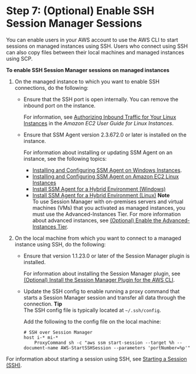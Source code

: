 # Step 7: \(Optional\) Enable SSH Session Manager Sessions<a name="session-manager-getting-started-enable-ssh-connections"></a>

You can enable users in your AWS account to use the AWS CLI to start sessions on managed instances using SSH\. Users who connect using SSH can also copy files between their local machines and managed instances using SCP\.

**To enable SSH Session Manager sessions on managed instances**

1. On the managed instance to which you want to enable SSH connections, do the following:
   + Ensure that the SSH port is open internally\. You can remove the inbound port on the instance\.

     For information, see [Authorizing Inbound Traffic for Your Linux Instances](https://docs.aws.amazon.com/AWSEC2/latest/UserGuide/authorizing-access-to-an-instance.html) in the *Amazon EC2 User Guide for Linux Instances*\.
   + Ensure that SSM Agent version 2\.3\.672\.0 or later is installed on the instance\.

     For information about installing or updating SSM Agent on an instance, see the following topics:
     + [Installing and Configuring SSM Agent on Windows Instances](sysman-install-ssm-win.md)\.
     + [Installing and Configuring SSM Agent on Amazon EC2 Linux Instances](sysman-install-ssm-agent.md)
     + [Install SSM Agent for a Hybrid Environment \(Windows\)](sysman-install-managed-win.md)
     + [Install SSM Agent for a Hybrid Environment \(Linux\)](sysman-install-managed-linux.md)
**Note**  
To use Session Manager with on\-premises servers and virtual machines \(VMs\) that you activated as managed instances, you must use the Advanced\-Instances Tier\. For more information about advanced instances, see [\(Optional\) Enable the Advanced\-Instances Tier](systems-manager-managedinstances-advanced.md)\.

1. On the local machine from which you want to connect to a managed instance using SSH, do the following:
   + Ensure that version 1\.1\.23\.0 or later of the Session Manager plugin is installed\.

     For information about installing the Session Manager plugin, see [\(Optional\) Install the Session Manager Plugin for the AWS CLI](session-manager-working-with-install-plugin.md)\.
   + Update the SSH config to enable running a proxy command that starts a Session Manager session and transfer all data through the connection\.
**Tip**  
The SSH config file is typically located at `~/.ssh/config`\.

     Add the following to the config file on the local machine:

     ```
     # SSH over Session Manager
     host i-* mi-*
         ProxyCommand sh -c "aws ssm start-session --target %h --document-name AWS-StartSSHSession --parameters 'portNumber=%p'"
     ```

For information about starting a session using SSH, see [Starting a Session \(SSH\)](session-manager-working-with-sessions-start.md#sessions-start-ssh)\. 